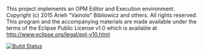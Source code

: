 This project implements an OPM Editor and Execution environment.
Copyright (c) 2015 Arieh "Vainolo" Bibliowicz and others. All rights reserved. 
This program and the accompanying materials are made available under the terms 
of the Eclipse Public License v1.0 which is available at http://www.eclipse.org/legal/epl-v10.html

[![Build Status](https://travis-ci.org/vainolo/Object-Process-Programming.png)](https://travis-ci.org/vainolo/Object-Process-Programming)
